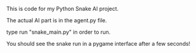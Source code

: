 This is code for my Python Snake AI project.

The actual AI part is in the agent.py file.

type run "snake_main.py" in order to run.

You should see the snake run in a pygame interface after a few seconds!
